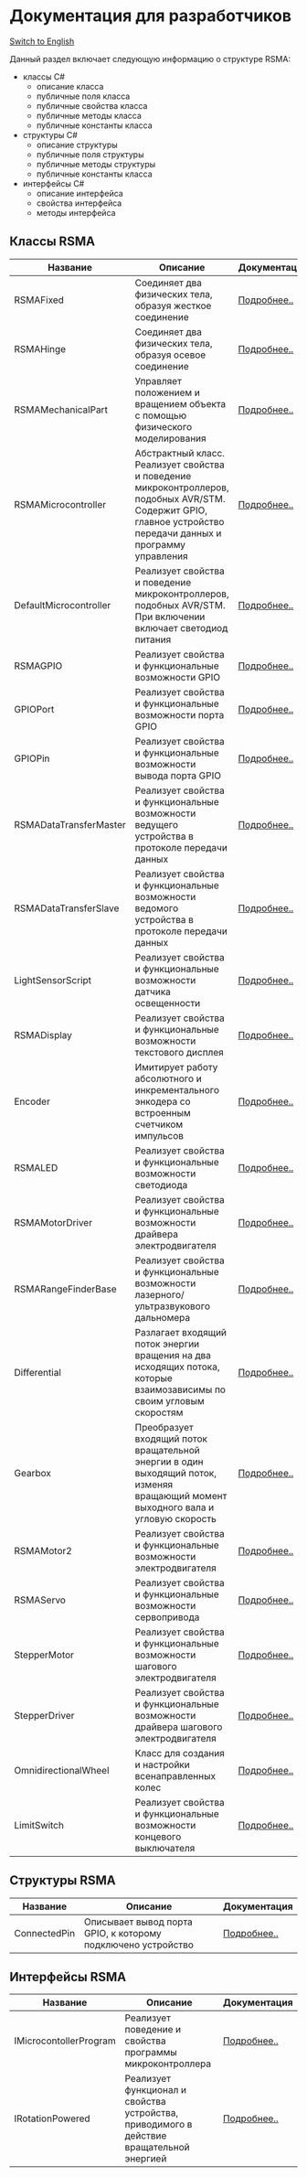 # Документация для разработчиков
[Switch to English](/ScriptingAPI/en/ScriptingAPI.md)

Данный раздел включает следующую информацию о структуре RSMA:
- классы C#
    - описание класса
    - публичные поля класса
    - публичные свойства класса
    - публичные методы класса
    - публичные константы класса
- структуры C#
    - описание структуры
    - публичные поля структуры
    - публичные методы структуры
    - публичные константы класса
- интерфейсы C#
    - описание интерфейса
    - свойства интерфейса
    - методы интерфейса



## Классы RSMA
|Название|Описание|Документация|
|--|--|--|
|RSMAFixed|Соединяет два физических тела, образуя жесткое соединение|[Подробнее..](/ScriptingAPI/ru/Mechanics/RSMAFixed.cs.md)|
|RSMAHinge|Соединяет два физических тела, образуя осевое соединение|[Подробнее..](/ScriptingAPI/ru/Mechanics/RSMAHinge.cs.md)|
|RSMAMechanicalPart|Управляет положением и вращением объекта с помощью физического моделирования|[Подробнее..](/ScriptingAPI/ru/Mechanics/RSMAMechanicalPart.cs.md)|
|RSMAMicrocontroller|Абстрактный класс. Реализует свойства и поведение микроконтроллеров, подобных AVR/STM. Содержит GPIO, главное устройство передачи данных и программу управления|[Подробнее..](/ScriptingAPI/ru/Electronics/Microcontrollers/RSMAMicrocontroller.cs.md)|
|DefaultMicrocontroller|Реализует свойства и поведение микроконтроллеров, подобных AVR/STM. При включении включает светодиод питания|[Подробнее..](/ScriptingAPI/ru/Electronics/Microcontrollers/DefaultMicrocontroller.cs.md)|
|RSMAGPIO|Реализует свойства и функциональные возможности GPIO|[Подробнее..](/ScriptingAPI/ru/Electronics/Microcontrollers/RSMAGPIO.cs.md)|
|GPIOPort|Реализует свойства и функциональные возможности порта GPIO|[Подробнее..](/ScriptingAPI/ru/Electronics/Microcontrollers/GPIOPort.cs.md)|
|GPIOPin|Реализует свойства и функциональные возможности вывода порта GPIO|[Подробнее..](/ScriptingAPI/ru/Electronics/Microcontrollers/GPIOPin.cs.md)|
|RSMADataTransferMaster|Реализует свойства и функциональные возможности ведущего устройства в протоколе передачи данных|[Подробнее..](/ScriptingAPI/ru/Electronics/Microcontrollers/RSMADataTransferMaster.cs.md)|
|RSMADataTransferSlave|Реализует свойства и функциональные возможности ведомого устройства в протоколе передачи данных|[Подробнее..](/ScriptingAPI/ru/Electronics/Microcontrollers/RSMADataTransferSlave.cs.md)|
|LightSensorScript|Реализует свойства и функциональные возможности датчика освещенности|[Подробнее..](/ScriptingAPI/ru/Electronics/LightSensorScript.cs.md)|
|RSMADisplay|Реализует свойства и функциональные возможности текстового дисплея|[Подробнее..](/ScriptingAPI/ru/Electronics/RSMADisplay.cs.md)|
|Encoder|Имитирует работу абсолютного и инкрементального энкодера со встроенным счетчиком импульсов|[Подробнее..](/ScriptingAPI/ru/Electronics/Encoder.cs.md)|
|RSMALED|Реализует свойства и функциональные возможности светодиода|[Подробнее..](/ScriptingAPI/ru/Electronics/RSMALED.cs.md)|
|RSMAMotorDriver|Реализует свойства и функциональные возможности драйвера электродвигателя|[Подробнее..](/ScriptingAPI/ru/Electronics/RSMAMotorDriver.cs.md)|
|RSMARangeFinderBase|Реализует свойства и функциональные возможности лазерного/ультразвукового дальномера|[Подробнее..](/ScriptingAPI/ru/Electronics/RSMARangeFinderBase.cs.md)|
|Differential|Разлагает входящий поток энергии вращения на два исходящих потока, которые взаимозависимы по своим угловым скоростям|[Подробнее..](/ScriptingAPI/ru/Mechanics/Differential.cs.md)|
|Gearbox|Преобразует входящий поток вращательной энергии в один выходящий поток, изменяя вращающий момент выходного вала и угловую скорость|[Подробнее..](/ScriptingAPI/ru/Mechanics/Gearbox.cs.md)|
|RSMAMotor2|Реализует свойства и функциональные возможности электродвигателя|[Подробнее..](/ScriptingAPI/ru/Motors/RSMAMotor2.cs.md)|
|RSMAServo|Реализует свойства и функциональные возможности сервопривода|[Подробнее..](/ScriptingAPI/ru/Motors/RSMAServo.cs.md)|
|StepperMotor|Реализует свойства и функциональные возможности шагового электродвигателя|[Подробнее..](/ScriptingAPI/ru/Motors/StepperMotor.cs.md)|
|StepperDriver|Реализует свойства и функциональные возможности драйвера шагового электродвигателя|[Подробнее..](/ScriptingAPI/ru/Electronics/StepperDriver.cs.md)|
|OmnidirectionalWheel|Класс для создания и настройки всенаправленных колес|[Подробнее..](/ScriptingAPI/ru/Mechanics/OmnidirectionalWheel.cs.md)|
|LimitSwitch|Реализует свойства и функциональные возможности концевого выключателя|[Подробнее..](/ScriptingAPI/ru/Electronics/LimitSwitch.cs.md)|

## Структуры RSMA
|Название|Описание|Документация|
|--|--|--|
|ConnectedPin|Описывает вывод порта GPIO, к которому подключено устройство|[Подробнее..](/ScriptingAPI/ru/Electronics/Microcontrollers/ConnectedPin.cs.md)|


## Интерфейсы RSMA

|Название|Описание|Документация|
|--|--|--|
|IMicrocontollerProgram|Реализует поведение и свойства программы микроконтроллера|[Подробнее..](/ScriptingAPI/ru/Electronics/Microcontrollers/MicrocontrollerInterfaces.cs.md)|
|IRotationPowered|Реализует функционал и свойства устройства, приводимого в действие вращательной энергией|[Подробнее..](/ScriptingAPI/ru/Mechanics/RotationPowered.cs.md)|